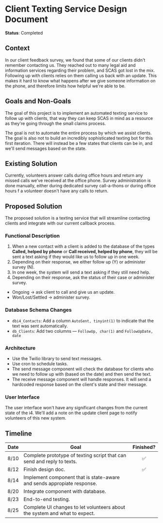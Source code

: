 # Client Texting Service Design Document
**Status**: Completed

## Context
In our client feedback survey, we found that some of our clients didn't remember contacting us. They reached out to many legal aid and information services regarding their problem, and SCAS got lost in the mix. Following up with clients relies on them calling us back with an update. This makes it hard to know what happens after we give someone information on the phone, and therefore limits how helpful we're able to be.

## Goals and Non-Goals
The goal of this project is to implement an automated texting service to follow up with clients, that way they can keep SCAS in mind as a resource as they're going through the small claims process.

The goal is not to automate the entire process by which we assist clients. The goal is also not to build an incredibly sophisticated texting bot for this first iteration. There will instead be a few states that clients can be in, and we'll send messages based on the state.

## Existing Solution
Currently, volunteers answer calls during office hours and return any missed calls we've received at the office phone. Survey administration is done manually, either during dedicated survey call-a-thons or during office hours f a volunteer doesn't have any calls to return.

## Proposed Solution
The proposed solution is a texting service that will streamline contacting clients and integrate with our current callback process.

### Functional Description
1. When a new contact with a client is added to the database of the types **Called, helped by phone** or **Call received, helped by phone**, they will be sent a text asking if they would like us to follow up in one week.
2. Depending on their response, we either follow up (Y) or administer survey (N).
3. In one week, the system will send a text asking if they still need help.
4. Depending on their response, ask the status of their case or administer survey.
  * Ongoing → ask client to call and give us an update.
  * Won/Lost/Settled → administer survey.

### Database Schema Changes
- `dbi4_Contacts`: Add a column `AutoSent, tinyint(1)` to indicate that the text was sent automatically.
- `db_Clients`: Add two columns — `FollowUp, char(1)` and `FollowUpDate, date`

### Architecture
- Use the Twilio library to send text messages.
- Use cron to schedule tasks.
- The send message component will check the database for clients who we need to follow up with (based on the date) and then send the text.
- The receive message component will handle responses. It will send a hardcoded response based on the client's state and their message.

### User Interface
The user interface won't have any significant changes from the current state of the i4. We'll add a note on the update client page to notify volunteers of this new system.

## Timeline
Date | Goal | Finished?
-----|------|:--------:
8/10 | Complete prototype of texting script that can send and reply to texts. | :white_check_mark:
8/12 | Finish design doc. | :white_check_mark:
8/14 | Implement component that is state-aware and sends appropiate response. |
8/20 | Integrate component with database. |
8/23 | End-to-end testing. |
8/25 | Complete UI changes to let volunteers about the system and what to expect. |
